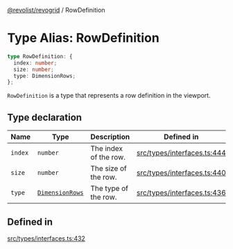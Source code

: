 [@revolist/revogrid](README.md) / RowDefinition

# Type Alias: RowDefinition

```ts
type RowDefinition: {
  index: number;
  size: number;
  type: DimensionRows;
};
```

`RowDefinition` is a type that represents a row definition in the
viewport.

## Type declaration

| Name | Type | Description | Defined in |
| ------ | ------ | ------ | ------ |
| `index` | `number` | The index of the row. | [src/types/interfaces.ts:444](https://github.com/revolist/revogrid/blob/78d14b7c443343ec06c8d385824462d784f2615f/src/types/interfaces.ts#L444) |
| `size` | `number` | The size of the row. | [src/types/interfaces.ts:440](https://github.com/revolist/revogrid/blob/78d14b7c443343ec06c8d385824462d784f2615f/src/types/interfaces.ts#L440) |
| `type` | [`DimensionRows`](TypeAlias.DimensionRows.md) | The type of the row. | [src/types/interfaces.ts:436](https://github.com/revolist/revogrid/blob/78d14b7c443343ec06c8d385824462d784f2615f/src/types/interfaces.ts#L436) |

## Defined in

[src/types/interfaces.ts:432](https://github.com/revolist/revogrid/blob/78d14b7c443343ec06c8d385824462d784f2615f/src/types/interfaces.ts#L432)
